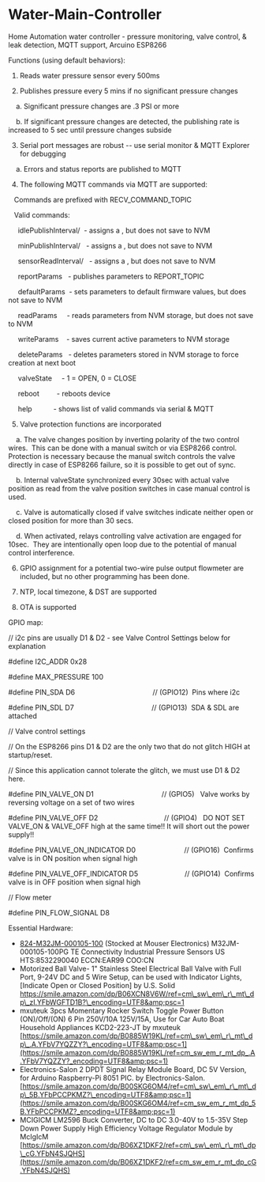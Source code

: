 # Water-Main-Controller
Home Automation water controller - pressure monitoring, valve control,  &amp; leak detection, MQTT support, Arcuino ESP8266

Functions (using default behaviors):

1.  Reads water pressure sensor every 500ms

2.  Publishes pressure every 5 mins if no significant pressure changes

    a.  Significant pressure changes are .3 PSI or more

    b.  If significant pressure changes are detected, the publishing rate is increased to 5 sec until pressure changes subside

3.  Serial port messages are robust -- use serial monitor & MQTT Explorer for debugging

    a.  Errors and status reports are published to MQTT

4.  The following MQTT commands via MQTT are supported:

   Commands are prefixed with RECV_COMMAND_TOPIC

   Valid commands:

     idlePublishInterval/<new value>  - assigns a <new value>, but does not save to NVM

     minPublishInterval/<new value>   - assigns a <new value>, but does not save to NVM

     sensorReadInterval/<new value>   - assigns a <new value>, but does not save to NVM

     reportParams   - publishes parameters to REPORT_TOPIC

     defaultParams  - sets parameters to default firmware values, but does not save to NVM

     readParams     - reads parameters from NVM storage, but does not save to NVM

     writeParams    - saves current active parameters to NVM storage

     deleteParams   - deletes parameters stored in NVM storage to force creation at next boot

     valveState     - 1 = OPEN, 0 = CLOSE

     reboot         - reboots device

     help           - shows list of valid commands via serial & MQTT

5.  Valve protection functions are incorporated

    a.  The valve changes position by inverting polarity of the two control wires.  This can be done with a manual switch or via ESP8266 control.  Protection is necessary because the manual switch controls the valve directly in case of ESP8266 failure, so it is possible to get out of sync.

    b.  Internal valveState synchronized every 30sec with actual valve position as read from the valve position switches in case manual control is used.

    c.  Valve is automatically closed if valve switches indicate neither open or closed position for more than 30 secs.

    d.  When activated, relays controlling valve activation are engaged for 10sec.  They are intentionally open loop due to the potential of manual control interference.

6.  GPIO assignment for a potential two-wire pulse output flowmeter are  included, but no other programming has been done.

7.  NTP, local timezone, & DST are supported

8.  OTA is supported

GPIO map:

// i2c pins are usually D1 & D2 - see Valve Control Settings below for explanation

#define I2C_ADDR 0x28

#define MAX_PRESSURE 100

#define PIN_SDA D6                                        // (GPIO12)  Pins where i2c  

#define PIN_SDL D7                                        // (GPIO13)  SDA & SDL are attached

// Valve control settings

// On the ESP8266 pins D1 & D2 are the only two that do not glitch HIGH at startup/reset.

// Since this application cannot tolerate the glitch, we must use D1 & D2 here.

#define PIN_VALVE_ON D1                                   // (GPIO5)   Valve works by reversing voltage on a set of two wires

#define PIN_VALVE_OFF D2                                  // (GPIO4)   DO NOT SET VALVE_ON & VALVE_OFF high at the same time!! It will short out the power supply!!

#define PIN_VALVE_ON_INDICATOR D0                         // (GPIO16)  Confirms valve is in ON position when signal high 

#define PIN_VALVE_OFF_INDICATOR D5                        // (GPIO14)  Confirms valve is in OFF position when signal high

// Flow meter

#define PIN_FLOW_SIGNAL D8


Essential Hardware:

- [824-M32JM-000105-100](http://www.mouser.com/ProductDetail/te-connectivity/m32jm-000105-100pg/?qs=lc2O%252bfHJPVYobfuHIj4Lyg%3D%3D&amp;countrycode=US&amp;currencycode=USD) (Stocked at Mouser Electronics)
 M32JM-000105-100PG
 TE Connectivity Industrial Pressure Sensors
 US HTS:8532290040 ECCN:EAR99 COO:CN
- Motorized Ball Valve- 1&quot; Stainless Steel Electrical Ball Valve with Full Port, 9-24V DC and 5 Wire Setup, can be used with Indicator Lights, [Indicate Open or Closed Position] by U.S. Solid
 https://smile.amazon.com/dp/B06XCN8V6W/ref=cm\_sw\_em\_r\_mt\_dp\_zI.YFbWGFTD1B?\_encoding=UTF8&amp;psc=1
- mxuteuk 3pcs Momentary Rocker Switch Toggle Power Button (ON)/Off/(ON) 6 Pin 250V/10A 125V/15A, Use for Car Auto Boat Household Appliances KCD2-223-JT by mxuteuk
[https://smile.amazon.com/dp/B0885W19KL/ref=cm\_sw\_em\_r\_mt\_dp\_.A.YFbV7YQZZY?\_encoding=UTF8&amp;psc=1](https://smile.amazon.com/dp/B0885W19KL/ref=cm_sw_em_r_mt_dp_.A.YFbV7YQZZY?_encoding=UTF8&amp;psc=1)
- Electronics-Salon 2 DPDT Signal Relay Module Board, DC 5V Version, for Arduino Raspberry-Pi 8051 PIC. by Electronics-Salon.
[https://smile.amazon.com/dp/B00SKG6OM4/ref=cm\_sw\_em\_r\_mt\_dp\_5B.YFbPCCPKMZ?\_encoding=UTF8&amp;psc=1](https://smile.amazon.com/dp/B00SKG6OM4/ref=cm_sw_em_r_mt_dp_5B.YFbPCCPKMZ?_encoding=UTF8&amp;psc=1)
- MCIGICM LM2596 Buck Converter, DC to DC 3.0-40V to 1.5-35V Step Down Power Supply High Efficiency Voltage Regulator Module by McIgIcM
[https://smile.amazon.com/dp/B06XZ1DKF2/ref=cm\_sw\_em\_r\_mt\_dp\_cG.YFbN4SJQHS](https://smile.amazon.com/dp/B06XZ1DKF2/ref=cm_sw_em_r_mt_dp_cG.YFbN4SJQHS)
